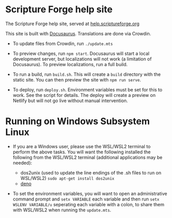 # Scripture Forge help site

The Scripture Forge help site, served at [help.scriptureforge.org](https://help.scriptureforge.org)

This site is built with [Docusaurus](https://docusaurus.io/). Translations are done via Crowdin.

- To update files from Crowdin, run `./update.mts`

- To preview changes, run `npm start`. Docusaurus will start a local development server, but localizations will not work (a limitation of Docusaurus). To preview localizations, run a full build.

- To run a build, run `build.sh`. This will create a `build` directory with the static site. You can then preview the site with `npm run serve`.

- To deploy, run `deploy.sh`. Environment variables must be set for this to work. See the script for details. The deploy will create a preview on Netlify but will not go live without manual intervention.

# Running on Windows Subsystem Linux

- If you are a Windows user, please use the WSL/WSL2 terminal to perform the above tasks. You will want the following installed the following from the WSL/WSL2 terminal (additional applications may be needed):
  - dos2unix (used to update the line endings of the .sh files to run on WSL/WSL2) `sudo apt-get install dos2unix`
  - [deno](https://docs.deno.com/runtime/getting_started/installation/) 

- To set the environment variables, you will want to open an administrative command prompt and `setx VARIABLE` each variable and then run `setx WSLENV VARIABLE/u` seperating each variable with a colon, to share them with WSL/WSL2 when running the `update.mts`.